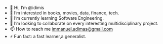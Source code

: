 - 👋 Hi, I’m @idimis
- 👀 I’m interested in books, movies, data, finance, tech.
- 🌱 I’m currently learning Software Engineering.
- 💞️ I’m looking to collaborate on every interesting multidisciplinary project.
- 📫 How to reach me immanuel.adimas@gmail.com
- ⚡ Fun fact: a fast learner,a generalist.

<!---
idimis/idimis is a ✨ special ✨ repository because its `README.md` (this file) appears on your GitHub profile.
You can click the Preview link to take a look at your changes.
--->
